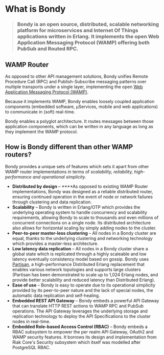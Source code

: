 # What is Bondy

> ### Bondy is an open source, distributed, scalable networking platform for microservices and Internet Of Things applications written in Erlang. It implements the open Web Application Messaging Protocol \(WAMP\) offering both PubSub and Routed RPC.

## WAMP Router

As opposed to other API management solutions, Bondy unifies Remote Procedure Call \(RPC\) and Publish-Subscribe messaging patterns over multiple transports under a single layer, implementing the open [Web Application Messaging Protocol \(WAMP\)](../using/introduction_to_wamp.md).

Because it implements WAMP, Bondy enables loosely coupled application components \(embedded software, µServices, mobile and web applications\) to communicate in \(soft\) real-time.

Bondy enables a polyglot architecture. It routes messages between those application components, which can be written in any language as long as they implement the WAMP protocol.

## How is Bondy different than other WAMP routers?

Bondy provides a unique sets of features which sets it apart from other WAMP router implementations in terms of _scalability, reliability, high-performance and operational simplicity_.

* **Distributed by design** – ****As opposed to existing WAMP Router implementations, Bondy was designed as a reliable distributed router, ensuring continued operation in the event of node or network failures through clustering and data replication. 
* **Scalability** – Bondy is written in Erlang/OTP which provides the underlying operating system to handle concurrency and scalability requirements, allowing Bondy to scale to thousands and even millions of concurrent connections on a single node. Its distributed architecture also allows for horizontal scaling by simply adding nodes to the cluster.
* **Peer-to-peer master-less clustering** – All nodes in a Bondy cluster are equal, thanks to the underlying clustering and networking technology which provides a master-less architecture.
* **Low latency data replication** – All nodes in a Bondy cluster share a global state which is replicated through a highly scaleable and low latency eventually consistency model based on gossip. Bondy uses [Partisan](http://partisan.cloud), a high-performance Distributed Erlang replacement that enables various network topologies and supports large clusters \(Partisan has been demonstrated to scale up to 1,024 Erlang nodes, and provide better scalability and reduced latency than Distributed Erlang\). 
* **Ease of use** – Bondy is easy to operate due to its operational simplicity provided by its peer-to-peer nature and the lack of special nodes, the automatic data replication and self-healing.
* **Embedded REST API Gateway** – Bondy embeds a powerful API Gateway that can translate HTTP REST actions to WAMP RPC and PubSub operations. The API Gateway leverages the underlying storage and replication technology to deploy the API Specifications to the cluster nodes in real-time.
* **Embedded Role-based Access Control \(RBAC\)** – Bondy embeds a RBAC subsystem to empower the per realm API Gateway, OAuth2 and WAMP security features. It borrows its design and implementation from Riak Core's Security subsystem which itself was modelled after PostgreSQL RBAC.






